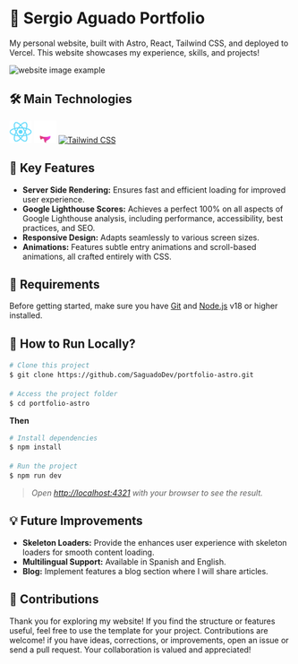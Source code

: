 # 🚀 Sergio Aguado Portfolio

My personal website, built with Astro, React, Tailwind CSS, and deployed to Vercel. This website showcases my experience, skills, and projects!

![website image example](/public/sergio-aguado-portfolio.webp)

## 🛠️ Main Technologies

<a href="https://reactjs.org/" target="_blank" rel="noreferrer"><img src="https://raw.githubusercontent.com/devicons/devicon/master/icons/react/react-original.svg" alt="React" width="40" height="40"/></a>
<a href="https://astro.build/" target="_blank" rel="noreferrer"><img src="https://raw.githubusercontent.com/bestofjs/bestofjs/012e0b1acb66024b07c16516d2bb8908127626ed/apps/bestofjs-nextjs/public/logos/astro.dark.svg" alt="Astro" width="40" height="40"/></a>
<a href="https://tailwindcss.com/" target="_blank" rel="noreferrer"><img src="https://www.vectorlogo.zone/logos/tailwindcss/tailwindcss-icon.svg" alt="Tailwind CSS" width="40" height="40"/></a>

###

## 🚀 Key Features

- **Server Side Rendering:** Ensures fast and efficient loading for improved user experience.
- **Google Lighthouse Scores:** Achieves a perfect 100% on all aspects of Google Lighthouse analysis, including performance, accessibility, best practices, and SEO.
- **Responsive Design:** Adapts seamlessly to various screen sizes.
- **Animations:** Features subtle entry animations and scroll-based animations, all crafted entirely with CSS.

## :checkered_flag: Requirements

Before getting started, make sure you have [Git](https://git-scm.com) and [Node.js](https://nodejs.org) v18 or higher installed.

## 🚀 How to Run Locally?

```bash
# Clone this project
$ git clone https://github.com/SaguadoDev/portfolio-astro.git

# Access the project folder
$ cd portfolio-astro
```

**Then**

```bash
# Install dependencies
$ npm install

# Run the project
$ npm run dev
```

> _Open [http://localhost:4321](http://localhost:4321) with your browser to see the result._

## 💡 Future Improvements

- **Skeleton Loaders:** Provide the enhances user experience with skeleton loaders for smooth content loading.
- **Multilingual Support:** Available in Spanish and English.
- **Blog:** Implement features a blog section where I will share articles.

## 🤝 Contributions

Thank you for exploring my website! If you find the structure or features useful, feel free to use the template for your project. Contributions are welcome! if you have ideas, corrections, or improvements, open an issue or send a pull request. Your collaboration is valued and appreciated!
